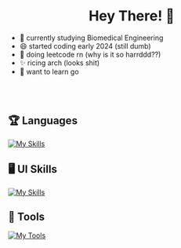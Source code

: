 # <h1 align = center>Hey There! 👋 </h1>






- 👀 currently studying Biomedical Engineering
- 😄 started coding early 2024 (still dumb)
- 🦀 doing leetcode rn (why is it so harrddd??)
- ✨ ricing arch (looks shit)
- 🤑 want to learn go 
  

<br></br>


## 🏆 Languages


[![My Skills](https://skillicons.dev/icons?i=cs,c,py,java,dart,lua)](https://skillicons.dev)

## 🖥️ UI Skills

[![My Skills](https://skillicons.dev/icons?i=html,css,md,flutter)](https://skillicons.dev)





## 🧰 Tools

[![My Tools](https://skillicons.dev/icons?i=obsidian,vscode,git,bash,arch,neovim)](https://skillicons.dev)



  

